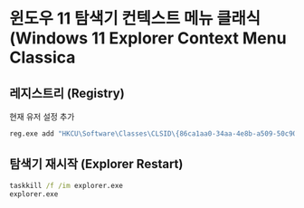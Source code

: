 # 윈도우 11 탐색기 컨텍스트 메뉴 클래식 (Windows 11 Explorer Context Menu Classica

## 레지스트리 (Registry)

현재 유저 설정 추가


```bat
reg.exe add "HKCU\Software\Classes\CLSID\{86ca1aa0-34aa-4e8b-a509-50c905bae2a2}\InprocServer32" /f /ve
```

## 탐색기 재시작 (Explorer Restart)

```bat
taskkill /f /im explorer.exe
explorer.exe
```